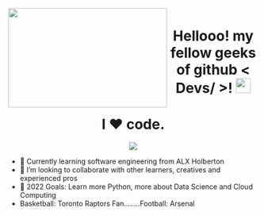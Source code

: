  <img align="left" height="200" width="320" alt="" src="https://raw.githubusercontent.com/iampavangandhi/iampavangandhi/master/gifs/coder.gif" />
<h1 align="center">
Hellooo! my fellow geeks of github < Devs/ >!  
<img src="https://media.giphy.com/media/hvRJCLFzcasrR4ia7z/giphy.gif" width="30px"/>
</h1>
<h1 align="center">
 I ❤️ code.
</h1>
<p align="center">
  <a href="https://github.com/OkothNixon/readme-typing-svg"><img src="https://readme-typing-svg.herokuapp.com/?lines=I'm%20Okoth%20Nixon.;A%20Passionate%20Software%20Engineer;from%20Nairobi,%20Kenya.;Ready%20to%20learn%20and%20grow%2e&font=Fira%20Code&center=true&width=460&height=50&color=990099&vCenter=true&size=22"></a>
    </p>


- 🌱 Currently learning software engineering from ALX Holberton
- 👯 I’m looking to collaborate with other learners, creatives and experienced pros
- 🥅 2022 Goals: Learn more Python, more about Data Science and Cloud Computing
- Basketball: Toronto Raptors Fan........Football: Arsenal


